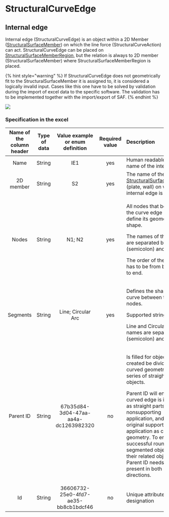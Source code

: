# StructuralCurveEdge

## Internal edge

Internal edge \(StructuralCurveEdge\) is an object within a 2D Member \([StructuralSurfaceMember](structuralsurfacemember.md)\) on which the line force \(StructuralCurveAction\) can act. StructuralCurveEdge can be placed on [StructuralSurfaceMemberRegion](structuralsurfacememberregion.md), but the relation is always to 2D member \(StructuralSurfaceMember\) where StructuralSurfaceMemberRegion is placed.

{% hint style="warning" %}
If StructuralCurveEdge does not geometrically fit to the StructuralSurfaceMember it is assigned to, it is considered a logically invalid input. Cases like this one have to be solved by validation during the import of excel data to the specific software. The validation has to be implemented together with the import/export of SAF.
{% endhint %}

![](../.gitbook/assets/10_structuralcurveedge.png)

### Specification in the excel

<table>
  <thead>
    <tr>
      <th style="text-align:center">Name of the column header</th>
      <th style="text-align:center">Type of data</th>
      <th style="text-align:center">Value example or enum definition</th>
      <th style="text-align:center">Required value</th>
      <th style="text-align:left">Description</th>
    </tr>
  </thead>
  <tbody>
    <tr>
      <td style="text-align:center">Name</td>
      <td style="text-align:center">String</td>
      <td style="text-align:center">IE1</td>
      <td style="text-align:center">yes</td>
      <td style="text-align:left">Human readable unique name of the internal edge</td>
    </tr>
    <tr>
      <td style="text-align:center">2D member</td>
      <td style="text-align:center">String</td>
      <td style="text-align:center">S2</td>
      <td style="text-align:center">yes</td>
      <td style="text-align:left">The name of the <a href="structuralsurfacemember.md">StructuralSurfaceMember</a> (plate,
        wall) on which the internal edge is placed</td>
    </tr>
    <tr>
      <td style="text-align:center">Nodes</td>
      <td style="text-align:center">String</td>
      <td style="text-align:center">N1; N2</td>
      <td style="text-align:center">yes</td>
      <td style="text-align:left">
        <p>All nodes that belong to the curve edge and define its geometric shape.</p>
        <p>The names of the nodes are separated by ; (semicolon) and space.</p>
        <p>The order of the nodes has to be from beginning to end.</p>
      </td>
    </tr>
    <tr>
      <td style="text-align:center">Segments</td>
      <td style="text-align:center">String</td>
      <td style="text-align:center">Line; Circular Arc</td>
      <td style="text-align:center">yes</td>
      <td style="text-align:left">
        <p>Defines the shape of the curve between two next nodes.</p>
        <p>Supported strings are:</p>
        <p>Line and Circular Arc. The names are separated by ; (semicolon) and space.</p>
      </td>
    </tr>
    <tr>
      <td style="text-align:center">Parent ID</td>
      <td style="text-align:center">String</td>
      <td style="text-align:center">67b35d84-3d04-47aa-aa4a-dc1263982320</td>
      <td style="text-align:center">no</td>
      <td style="text-align:left">
        <p>Is filled for objects created be dividing curved geometry to series of
          straight line objects.</p>
        <p>Parent ID will ensure that curved edge is imported as straight parts to
          nonsupporting application, and back to original supporting application
          as curved geometry. To ensure successful round trip of segmented objects
          and their related objects, Parent ID needs to be present in both directions.</p>
      </td>
    </tr>
    <tr>
      <td style="text-align:center">Id</td>
      <td style="text-align:center">String</td>
      <td style="text-align:center">36606732-25e0-4fd7-ae35-bb8cb1bdcf46</td>
      <td style="text-align:center">no</td>
      <td style="text-align:left">Unique attribute designation</td>
    </tr>
  </tbody>
</table>

